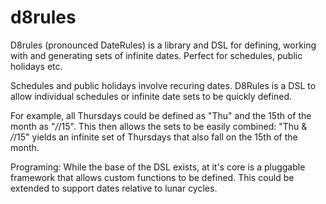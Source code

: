 # d8rules
D8rules (pronounced DateRules) is a library and DSL for defining, working with and generating
sets of infinite dates.   Perfect for schedules, public holidays etc.

Schedules and public holidays involve recuring dates.   D8Rules is a DSL to allow individual
schedules or infinite date sets to be quickly defined.

For example, all Thursdays could be defined as "Thu" and the 15th of the month as "*/*/15".   This
then allows the sets to be easily combined: "Thu & */*/15" yields an infinite set of Thursdays that
also fall on the 15th of the month.


Programing:
While the base of the DSL exists, at it's core is a pluggable framework that allows custom functions to
be defined.   This could be extended to support dates relative to lunar cycles. 
